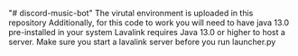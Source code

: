 "# discord-music-bot" 
The virutal environment is uploaded in this repository 
Additionally, for this code to work you will need to have java 13.0 pre-installed in your system
Lavalink requires Java 13.0 or higher to host a server.
Make sure you start a lavalink server before you run launcher.py
